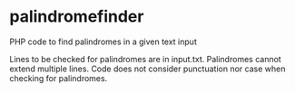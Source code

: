 # palindromefinder
PHP code to find palindromes in a given text input

Lines to be checked for palindromes are in input.txt. Palindromes cannot extend multiple lines. Code does not consider punctuation nor case when checking for palindromes.
